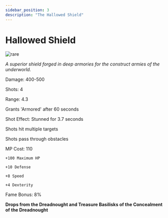 ```yaml
---
sidebar_position: 3
description: "The Hallowed Shield"
---
```


# Hallowed Shield

![rare](https://vwiki.valorserver.com/api/item/picture/hallowed%20shield)

<i>A superior shield forged in deep armories for the construct armies of the underworld.</i>

Damage: 400-500

Shots: 4

Range: 4.3

Grants 'Armored' after 60 seconds

Shot Effect: Stunned for 3.7 seconds

Shots hit multiple targets

Shots pass through obstacles

MP Cost: 110

    +100 Maximum HP
    
    +10 Defense
    
    +8 Speed
    
    +4 Dexterity
    
Fame Bonus: 8%

**Drops from the Dreadnought and Treasure Basilisks of the Concealment of the Dreadnought**
